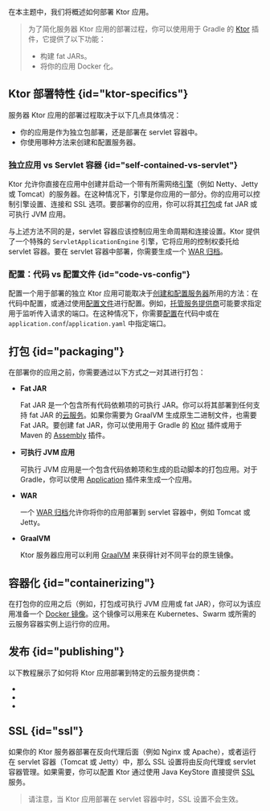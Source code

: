 [//]: # (title: 部署)

<show-structure for="chapter" depth="2"/>

<tldr>
<var name="example_name" value="deployment-ktor-plugin"/>
<include from="lib.topic" element-id="download_example"/>
</tldr>

在本主题中，我们将概述如何部署 Ktor 应用。

> 为了简化服务器 Ktor 应用的部署过程，你可以使用用于 Gradle 的 [Ktor](https://github.com/ktorio/ktor-build-plugins) 插件，它提供了以下功能：
> - 构建 fat JARs。
> - 将你的应用 Docker 化。

## Ktor 部署特性 {id="ktor-specifics"}
服务器 Ktor 应用的部署过程取决于以下几点具体情况：
* 你的应用是作为独立包部署，还是部署在 servlet 容器中。
* 你使用哪种方法来创建和配置服务器。

### 独立应用 vs Servlet 容器 {id="self-contained-vs-servlet"}

Ktor 允许你直接在应用中创建并启动一个带有所需网络[引擎](server-engines.md)（例如 Netty、Jetty 或 Tomcat）的服务器。在这种情况下，引擎是你应用的一部分。你的应用可以控制引擎设置、连接和 SSL 选项。要部署你的应用，你可以将其[打包](#packaging)成 fat JAR 或可执行 JVM 应用。

与上述方法不同的是，servlet 容器应该控制应用生命周期和连接设置。Ktor 提供了一个特殊的 `ServletApplicationEngine` 引擎，它将应用的控制权委托给 servlet 容器。要在 servlet 容器中部署，你需要生成一个 [WAR 归档](server-war.md)。

### 配置：代码 vs 配置文件 {id="code-vs-config"}

配置一个用于部署的独立 Ktor 应用可能取决于[创建和配置服务器](server-create-and-configure.topic)所用的方法：在代码中配置，或通过使用[配置文件](server-configuration-file.topic)进行配置。例如，[托管服务提供商](#publishing)可能要求指定用于监听传入请求的端口。在这种情况下，你需要[配置](server-configuration-file.topic)在代码中或在 `application.conf`/`application.yaml` 中指定端口。

## 打包 {id="packaging"}

在部署你的应用之前，你需要通过以下方式之一对其进行打包：

* **Fat JAR**

  Fat JAR 是一个包含所有代码依赖项的可执行 JAR。你可以将其部署到任何支持 fat JAR 的[云服务](#publishing)。如果你需要为 GraalVM 生成原生二进制文件，也需要 Fat JAR。要创建 fat JAR，你可以使用用于 Gradle 的 [Ktor](server-fatjar.md) 插件或用于 Maven 的 [Assembly](maven-assembly-plugin.md) 插件。

* **可执行 JVM 应用**

   可执行 JVM 应用是一个包含代码依赖项和生成的启动脚本的打包应用。对于 Gradle，你可以使用 [Application](server-packaging.md) 插件来生成一个应用。

* **WAR**

   一个 [WAR 归档](server-war.md)允许你将你的应用部署到 servlet 容器中，例如 Tomcat 或 Jetty。

* **GraalVM**

   Ktor 服务器应用可以利用 [GraalVM](graalvm.md) 来获得针对不同平台的原生镜像。

## 容器化 {id="containerizing"}

在打包你的应用之后（例如，打包成可执行 JVM 应用或 fat JAR），你可以为该应用准备一个 [Docker 镜像](docker.md)。这个镜像可以用来在 Kubernetes、Swarm 或所需的云服务容器实例上运行你的应用。

## 发布 {id="publishing"}

以下教程展示了如何将 Ktor 应用部署到特定的云服务提供商：
* [](google-app-engine.md)
* [](heroku.md)
* [](elastic-beanstalk.md)

## SSL {id="ssl"}

如果你的 Ktor 服务器部署在反向代理后面（例如 Nginx 或 Apache），或者运行在 servlet 容器（Tomcat 或 Jetty）中，那么 SSL 设置将由反向代理或 servlet 容器管理。如果需要，你可以配置 Ktor 通过使用 Java KeyStore 直接提供 [SSL](server-ssl.md) 服务。

> 请注意，当 Ktor 应用部署在 servlet 容器中时，SSL 设置不会生效。